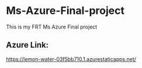 # Ms-Azure-Final-project
This is my FRT Ms Azure Final project 
## Azure Link:
https://lemon-water-03f5bb710.1.azurestaticapps.net/

